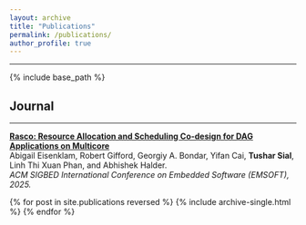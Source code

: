 ```yaml
---
layout: archive
title: "Publications"
permalink: /publications/
author_profile: true
---
```

---
{% include base_path %}

## Journal
---
**[Rasco: Resource Allocation and Scheduling Co-design for DAG Applications on Multicore](https://dl.acm.org/doi/pdf/10.1145/3761814)**  
Abigail Eisenklam, Robert Gifford, Georgiy A. Bondar, Yifan Cai, **Tushar Sial**, Linh Thi Xuan Phan, and Abhishek Halder.  
*ACM SIGBED International Conference on Embedded Software (EMSOFT), 2025.*  

{% for post in site.publications reversed %}
  {% include archive-single.html %}
{% endfor %}
